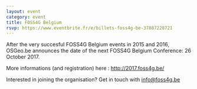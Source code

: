 ```yaml
---
layout: event
category: event
title: FOSS4G Belgium
rsvp: https://www.eventbrite.fr/e/billets-foss4g-be-37887228721
---
```


After the very succesful FOSS4G Belgium events in 2015 and 2016, OSGeo.be announces the date of the next FOSS4G Belgium Conference: 26 October 2017.

More informations (and registration) here :  <http://2017.foss4g.be/>

Interested in joining the organisation? Get in touch with <info@foss4g.be>
